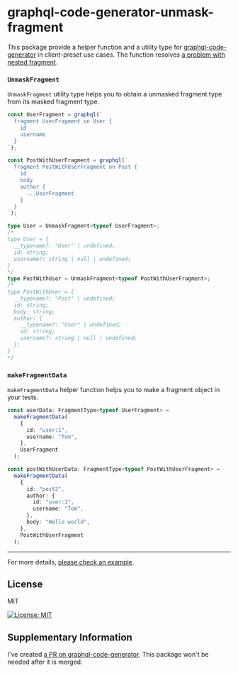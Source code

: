 # graphql-code-generator-unmask-fragment

This package provide a helper function and a utility type for [graphql-code-generator](https://github.com/dotansimha/graphql-code-generator) in client-preset use cases.
The function resolves [a problem with nested fragment](https://github.com/dotansimha/graphql-code-generator/issues/9702).

### `UnmaskFragment`

`UnmaskFragment` utility type helps you to obtain a unmasked fragment type from its masked fragment type.

```ts
const UserFragment = graphql(`
  fragment UserFragment on User {
    id
    username
  }
`);

const PostWithUserFragment = graphql(`
  fragment PostWithUserFragment on Post {
    id
    body
    author {
      ...UserFragment
    }
  }
`);

type User = UnmaskFragment<typeof UserFragment>;
/*
type User = {
  __typename?: "User" | undefined;
  id: string;
  username?: string | null | undefined;
}
*/
type PostWithUser = UnmaskFragment<typeof PostWithUserFragment>;
/*
type PostWithUser = {
  __typename?: "Post" | undefined;
  id: string;
  body: string;
  author: {
    __typename?: "User" | undefined;
    id: string;
    username?: string | null | undefined;
  };
}
*/
```

### `makeFragmentData`

`makeFragmentData` helper function helps you to make a fragment object in your tests.

```ts
const userData: FragmentType<typeof UserFragment> =
  makeFragmentData(
    {
      id: "user:1",
      username: "Tom",
    },
    UserFragment
  );

const postWithUserData: FragmentType<typeof PostWithUserFragment> =
  makeFragmentData(
    {
      id: "post2",
      author: {
        id: "user:1",
        username: "Tom",
      },
      body: "Hello world",
    },
    PostWithUserFragment
  );
```

---

For more details, [please check an example](https://github.com/tnyo43/graphql-code-generator-unmask-fragment/tree/main/example).

## License

MIT

[![License: MIT](https://img.shields.io/badge/License-MIT-yellow.svg)](https://raw.githubusercontent.com/tnyo43/graphql-code-generator-unmask-fragment/main/LICENSE
)

## Supplementary Information

I've created [a PR on graphql-code-generator](https://github.com/dotansimha/graphql-code-generator/pull/9708). This package won't be needed after it is merged.
